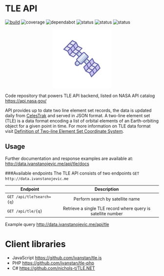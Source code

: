 # TLE API

[![build](https://travis-ci.com/ivanstan/tle-api.svg?branch=master)](https://travis-ci.com/ivanstan/tle-api)
![coverage](https://badgen.net/coveralls/c/github/ivanstan/tle-api)
![dependabot](https://badgen.net/dependabot/dependabot/dependabot-core/?icon=dependabot)
![status](https://badgen.net/uptime-robot/status/m781499721-d42767e28cc71aea507fb087)
![status](https://badgen.net/uptime-robot/month/m781499721-d42767e28cc71aea507fb087)
![status](https://badgen.net/uptime-robot/response/m781499721-d42767e28cc71aea507fb087)

<p align="center">
<img src="https://github.com/ivanstan/tle-api/blob/master/docs/logo192.png?raw=true"/>
</p>

Code repository that powers TLE API backend, listed on NASA API catalog 
https://api.nasa.gov/

API provides up to date two line element set records, the data is updated 
daily from [CelesTrak](https://celestrak.com/) and served in JSON format. A two-line element set (TLE) 
is a data format encoding a list of orbital elements of an 
Earth-orbiting object for a given point in time. 
For more information on TLE data format visit [Definition of 
Two-line Element Set Coordinate System](https://spaceflight.nasa.gov/realdata/sightings/SSapplications/Post/JavaSSOP/SSOP_Help/tle_def.html).

## Usage
Further documentation and response examples are available at: 
http://data.ivanstanojevic.me/api/tle/docs

###Available endpoints
The TLE API consists of two endpoints `GET http://data.ivanstanojevic.me`

| Endpoint | Description |
|----------|:------:|
| `GET /api/tle?search={q}` | Perform search by satellite name |
| `GET /api/tle/{q}` | Retrieve a single TLE record where query is satellite number |

Example query
http://data.ivanstanojevic.me/api/tle

# Client libraries

* JavaScript https://github.com/ivanstan/tle.js
* PHP https://github.com/ivanstan/tle-php 
* C# https://github.com/nichols-t/TLE.NET